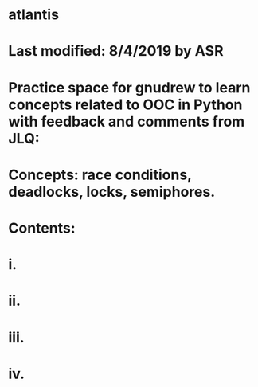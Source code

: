 # atlantis

# Last modified: 8/4/2019 by ASR
# 
# Practice space for gnudrew to learn concepts related to OOC in Python with feedback and comments from JLQ:
#   Concepts: race conditions, deadlocks, locks, semiphores.
#
# Contents:
#  i. 
#  ii. 
#  iii. 
#  iv.

